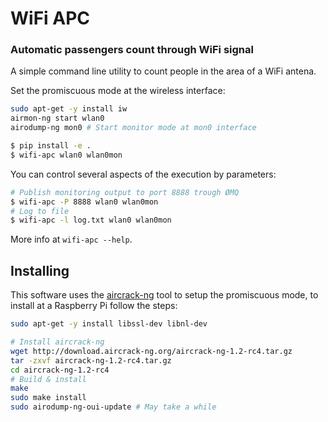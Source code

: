 # WiFi APC

### Automatic passengers count through WiFi signal

A simple command line utility to count people in the area of a WiFi antena.

Set the promiscuous mode at the wireless interface:

```bash
sudo apt-get -y install iw
airmon-ng start wlan0
airodump-ng mon0 # Start monitor mode at mon0 interface
```

```bash
$ pip install -e .
$ wifi-apc wlan0 wlan0mon
```

You can control several aspects of the execution by parameters:

```bash
# Publish monitoring output to port 8888 trough ØMQ
$ wifi-apc -P 8888 wlan0 wlan0mon
# Log to file
$ wifi-apc -l log.txt wlan0 wlan0mon
```

More info at `wifi-apc --help`.

## Installing

This software uses the [aircrack-ng](https://www.aircrack-ng.org/) tool to setup the promiscuous mode, to install at a Raspberry Pi follow the steps:

```sh
sudo apt-get -y install libssl-dev libnl-dev

# Install aircrack-ng
wget http://download.aircrack-ng.org/aircrack-ng-1.2-rc4.tar.gz
tar -zxvf aircrack-ng-1.2-rc4.tar.gz
cd aircrack-ng-1.2-rc4
# Build & install
make
sudo make install
sudo airodump-ng-oui-update # May take a while
```
